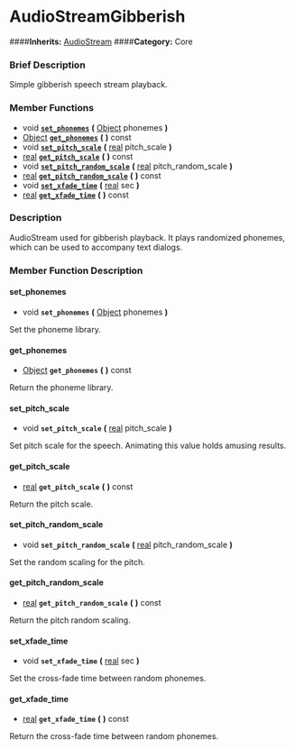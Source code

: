 #  AudioStreamGibberish  
####**Inherits:** [AudioStream](class_audiostream)
####**Category:** Core

###  Brief Description  
Simple gibberish speech stream playback.

###  Member Functions 
  * void  **[`set_phonemes`](#set_phonemes)**  **(** [Object](class_object) phonemes  **)**
  * [Object](class_object)  **[`get_phonemes`](#get_phonemes)**  **(** **)** const
  * void  **[`set_pitch_scale`](#set_pitch_scale)**  **(** [real](class_real) pitch_scale  **)**
  * [real](class_real)  **[`get_pitch_scale`](#get_pitch_scale)**  **(** **)** const
  * void  **[`set_pitch_random_scale`](#set_pitch_random_scale)**  **(** [real](class_real) pitch_random_scale  **)**
  * [real](class_real)  **[`get_pitch_random_scale`](#get_pitch_random_scale)**  **(** **)** const
  * void  **[`set_xfade_time`](#set_xfade_time)**  **(** [real](class_real) sec  **)**
  * [real](class_real)  **[`get_xfade_time`](#get_xfade_time)**  **(** **)** const

###  Description  
AudioStream used for gibberish playback. It plays randomized phonemes, which can be used to accompany text dialogs.

###  Member Function Description  

#### <a name="set_phonemes">set_phonemes</a>
  * void  **`set_phonemes`**  **(** [Object](class_object) phonemes  **)**

Set the phoneme library.

#### <a name="get_phonemes">get_phonemes</a>
  * [Object](class_object)  **`get_phonemes`**  **(** **)** const

Return the phoneme library.

#### <a name="set_pitch_scale">set_pitch_scale</a>
  * void  **`set_pitch_scale`**  **(** [real](class_real) pitch_scale  **)**

Set pitch scale for the speech. Animating this value holds amusing results.

#### <a name="get_pitch_scale">get_pitch_scale</a>
  * [real](class_real)  **`get_pitch_scale`**  **(** **)** const

Return the pitch scale.

#### <a name="set_pitch_random_scale">set_pitch_random_scale</a>
  * void  **`set_pitch_random_scale`**  **(** [real](class_real) pitch_random_scale  **)**

Set the random scaling for the pitch.

#### <a name="get_pitch_random_scale">get_pitch_random_scale</a>
  * [real](class_real)  **`get_pitch_random_scale`**  **(** **)** const

Return the pitch random scaling.

#### <a name="set_xfade_time">set_xfade_time</a>
  * void  **`set_xfade_time`**  **(** [real](class_real) sec  **)**

Set the cross-fade time between random phonemes.

#### <a name="get_xfade_time">get_xfade_time</a>
  * [real](class_real)  **`get_xfade_time`**  **(** **)** const

Return the cross-fade time between random phonemes.
